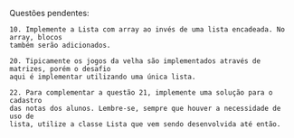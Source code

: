 Questões pendentes:

    10. Implemente a Lista com array ao invés de uma lista encadeada. No array, blocos
    também serão adicionados.

    20. Tipicamente os jogos da velha são implementados através de matrizes, porém o desafio
    aqui é implementar utilizando uma única lista.

    22. Para complementar a questão 21, implemente uma solução para o cadastro 
    das notas dos alunos. Lembre-se, sempre que houver a necessidade de uso de 
    lista, utilize a classe Lista que vem sendo desenvolvida até então.
